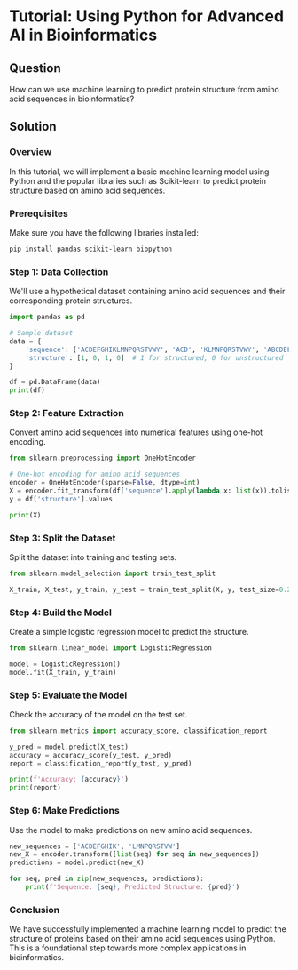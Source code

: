 # Tutorial: Using Python for Advanced AI in Bioinformatics

## Question
How can we use machine learning to predict protein structure from amino acid sequences in bioinformatics?

## Solution

### Overview
In this tutorial, we will implement a basic machine learning model using Python and the popular libraries such as Scikit-learn to predict protein structure based on amino acid sequences.

### Prerequisites
Make sure you have the following libraries installed:
```bash
pip install pandas scikit-learn biopython
```

### Step 1: Data Collection
We'll use a hypothetical dataset containing amino acid sequences and their corresponding protein structures.

```python
import pandas as pd

# Sample dataset
data = {
    'sequence': ['ACDEFGHIKLMNPQRSTVWY', 'ACD', 'KLMNPQRSTVWY', 'ABCDEFGHIK'],
    'structure': [1, 0, 1, 0]  # 1 for structured, 0 for unstructured
}

df = pd.DataFrame(data)
print(df)
```

### Step 2: Feature Extraction
Convert amino acid sequences into numerical features using one-hot encoding.

```python
from sklearn.preprocessing import OneHotEncoder

# One-hot encoding for amino acid sequences
encoder = OneHotEncoder(sparse=False, dtype=int)
X = encoder.fit_transform(df['sequence'].apply(lambda x: list(x)).tolist())
y = df['structure'].values

print(X)
```

### Step 3: Split the Dataset
Split the dataset into training and testing sets.

```python
from sklearn.model_selection import train_test_split

X_train, X_test, y_train, y_test = train_test_split(X, y, test_size=0.2, random_state=42)
```

### Step 4: Build the Model
Create a simple logistic regression model to predict the structure.

```python
from sklearn.linear_model import LogisticRegression

model = LogisticRegression()
model.fit(X_train, y_train)
```

### Step 5: Evaluate the Model
Check the accuracy of the model on the test set.

```python
from sklearn.metrics import accuracy_score, classification_report

y_pred = model.predict(X_test)
accuracy = accuracy_score(y_test, y_pred)
report = classification_report(y_test, y_pred)

print(f'Accuracy: {accuracy}')
print(report)
```

### Step 6: Make Predictions
Use the model to make predictions on new amino acid sequences.

```python
new_sequences = ['ACDEFGHIK', 'LMNPQRSTVW']
new_X = encoder.transform([list(seq) for seq in new_sequences])
predictions = model.predict(new_X)

for seq, pred in zip(new_sequences, predictions):
    print(f'Sequence: {seq}, Predicted Structure: {pred}')
```

### Conclusion
We have successfully implemented a machine learning model to predict the structure of proteins based on their amino acid sequences using Python. This is a foundational step towards more complex applications in bioinformatics.